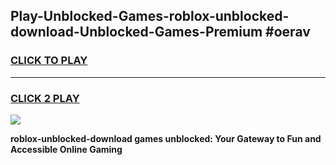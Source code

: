 
## Play-Unblocked-Games-roblox-unblocked-download-Unblocked-Games-Premium #oerav
<h3>
<a href="https://premium.freeplayer.one?title=roblox-unblocked-download&ref=12M">CLICK TO PLAY</a></h3>
<hr>

<h3>
<a href="https://premium.freeplayer.one?title=roblox-unblocked-download&ref=12M">CLICK 2 PLAY</a>
  
</h3>

<a href="https://premium.freeplayer.one?title=roblox-unblocked-download&ref=12M"><img src="https://clearcache.store/games.png"></a>


**roblox-unblocked-download games unblocked: Your Gateway to Fun and Accessible Online Gaming**

